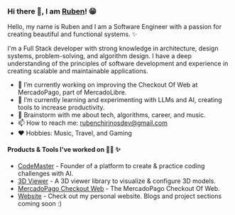 ### Hi there 👋, I am [Ruben](https://rubenchirino.com)! 😁

Hello, my name is Ruben and I am a Software Engineer with a passion for creating beautiful and functional systems. ✨

I'm a Full Stack developer with strong knowledge in architecture, design systems, problem-solving, and algorithm design. I have a deep understanding of the principles of software development and experience in creating scalable and maintainable applications.

- 🔭 I’m currently working on improving the Checkout Of Web at MercadoPago, part of MercadoLibre.
- 🌱 I’m currently learning and experimenting with LLMs and AI, creating tools to increase productivity.
- 💬 Brainstorm with me about tech, algorithms, career, and music.
- 📫 How to reach me: <rubenchirinosdev@gmail.com>
- ❤️ Hobbies: Music, Travel, and Gaming

#### Products & Tools I've worked on 👨‍💻 ✨ 

- [CodeMaster](https://code-master.dev) - Founder of a platform to create & practice coding challenges with AI.
- [3D Viewer](https://fresco-design.com.ar/labs/Fresco3DViewer) - A 3D viewer library to visualize & configure 3D models.
- [MercadoPago Checkout Web](https://www.mercadopago.com.ar/developers/es/live-demo/checkout-pro) - The MercadoPago Checkout Of Web.
- [Website](https://rubenchirino.com) - Check out my personal website. Blogs and project sections coming soon :)
